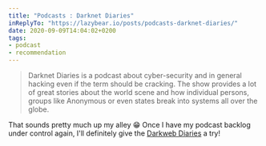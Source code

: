 ```yaml
---
title: "Podcasts : Darknet Diaries"
inReplyTo: "https://lazybear.io/posts/podcasts-darknet-diaries/"
date: 2020-09-09T14:04:02+0200
tags:
- podcast
- recommendation
---
```

> Darknet Diaries is a podcast about cyber-security and in general hacking even if the term should be cracking. The show provides a lot of great stories about the world scene and how individual persons, groups like Anonymous or even states break into systems all over the globe.

That sounds pretty much up my alley 😁 Once I have my podcast backlog under control again, I'll definitely give the [Darkweb Diaries](https://darknetdiaries.com/) a try!
